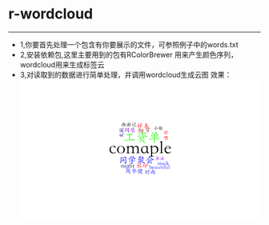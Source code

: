 # r-wordcloud
---
* 1,你要首先处理一个包含有你要展示的文件，可参照例子中的words.txt
* 2,安装依赖包,这里主要用到的包有RColorBrewer 用来产生颜色序列，wordcloud用来生成标签云
* 3,对读取到的数据进行简单处理，并调用wordcloud生成云图
效果：
![img](./wordcloud.png)

